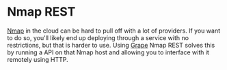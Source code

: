 # Nmap REST
[Nmap](http://nmap.org) in the cloud can be hard to pull off with a lot of providers. If you want to do so, you'll likely end up deploying through a service with no restrictions, but that is harder to use.
Using [Grape](https://github.com/intridea/grape) Nmap REST solves this by running a API on that Nmap host and allowing you to interface with it remotely using HTTP.
